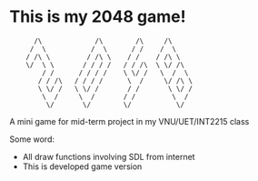 # This is my 2048 game!

          /\             /\        /\     /\
         /  \           /  \      / /    /  \
        / /\ \         / /\ \    / /    / /\ \
        \/  \ \       / / / /   / / /\  \ \/ /\
            / /      / / / /    \ \/ /   \  /  \
           / / /\   / / / /      \  /     \/ /\ \
           \ \/ /   \ \/ /       / /       \ \/ /
            \  /     \  /       / /         \  /
             \/       \/        \/           \/

A mini game for mid-term project in my VNU/UET/INT2215 class

Some word:

- All draw functions involving SDL from internet
- This is developed game version
